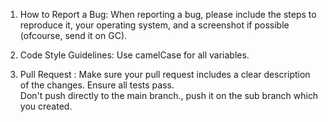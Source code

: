 
1. How to Report a Bug: When reporting a bug, please include the steps to reproduce it, your operating system, and a
screenshot if possible (ofcourse, send it on GC).  

2. Code Style Guidelines: Use camelCase for all variables.

3. Pull Request : Make sure your pull request includes a clear description of the changes. Ensure all tests pass.  
   Don't push directly to the main branch., push it on the sub branch which you created. 
